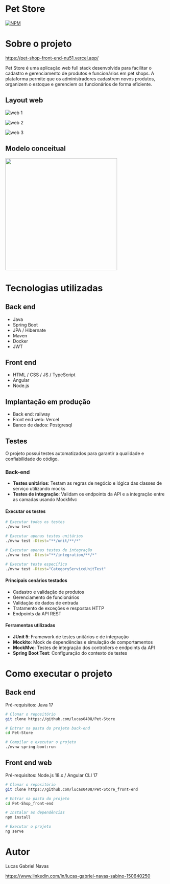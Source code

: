 # Pet Store
[![NPM](https://img.shields.io/npm/l/react)](https://github.com/lucas0408/Pet-Store/blob/main/LICENSE) 

# Sobre o projeto

https://pet-shop-front-end-nu51.vercel.app/

Pet Store é uma aplicação web full stack desenvolvida para facilitar o cadastro e gerenciamento de produtos e funcionários em pet shops. A plataforma permite que os administradores cadastrem novos produtos, organizem o estoque e gerenciem os funcionários de forma eficiente.

## Layout web
![web 1](https://github.com/user-attachments/assets/a265b082-f884-4747-a24c-a8e9249aa57a)

![web 2](https://github.com/user-attachments/assets/4f0166ab-4f89-4296-b466-ee0a37ec5cef)

![web 3](https://github.com/user-attachments/assets/5979ea22-6ed1-4ed3-8938-62dd9d25c1d1)

## Modelo conceitual
<img src="https://github.com/user-attachments/assets/71e564cd-0543-4d72-8ca5-dc85b44969bd" width="350">

# Tecnologias utilizadas
## Back end
- Java
- Spring Boot
- JPA / Hibernate
- Maven
- Docker
- JWT
## Front end
- HTML / CSS / JS / TypeScript
- Angular
- Node.js
## Implantação em produção
- Back end: railway
- Front end web: Vercel
- Banco de dados: Postgresql

## Testes

O projeto possui testes automatizados para garantir a qualidade e confiabilidade do código.

### Back-end
- **Testes unitários**: Testam as regras de negócio e lógica das classes de serviço utilizando mocks
- **Testes de integração**: Validam os endpoints da API e a integração entre as camadas usando MockMvc

#### Executar os testes

```bash
# Executar todos os testes
./mvnw test

# Executar apenas testes unitários
./mvnw test -Dtest="**/unit/**/*"

# Executar apenas testes de integração
./mvnw test -Dtest="**/integration/**/*"

# Executar teste específico
./mvnw test -Dtest="CategoryServiceUnitTest"
```

#### Principais cenários testados
- Cadastro e validação de produtos
- Gerenciamento de funcionários
- Validação de dados de entrada
- Tratamento de exceções e respostas HTTP
- Endpoints da API REST

#### Ferramentas utilizadas
- **JUnit 5**: Framework de testes unitários e de integração
- **Mockito**: Mock de dependências e simulação de comportamentos
- **MockMvc**: Testes de integração dos controllers e endpoints da API
- **Spring Boot Test**: Configuração do contexto de testes


# Como executar o projeto

## Back end
Pré-requisitos: Java 17

```bash
# Clonar o repositório
git clone https://github.com/lucas0408/Pet-Store

# Entrar na pasta do projeto back-end
cd Pet-Store

# Compilar e executar o projeto
./mvnw spring-boot:run
```

## Front end web
Pré-requisitos: Node.js 18.x / Angular CLI 17

```bash
# Clonar o repositório
git clone https://github.com/lucas0408/Pet-Store_front-end

# Entrar na pasta do projeto
cd Pet-Shop_front-end

# Instalar as dependências
npm install

# Executar o projeto
ng serve
```

# Autor

Lucas Gabriel Navas

https://www.linkedin.com/in/lucas-gabriel-navas-sabino-150640250
